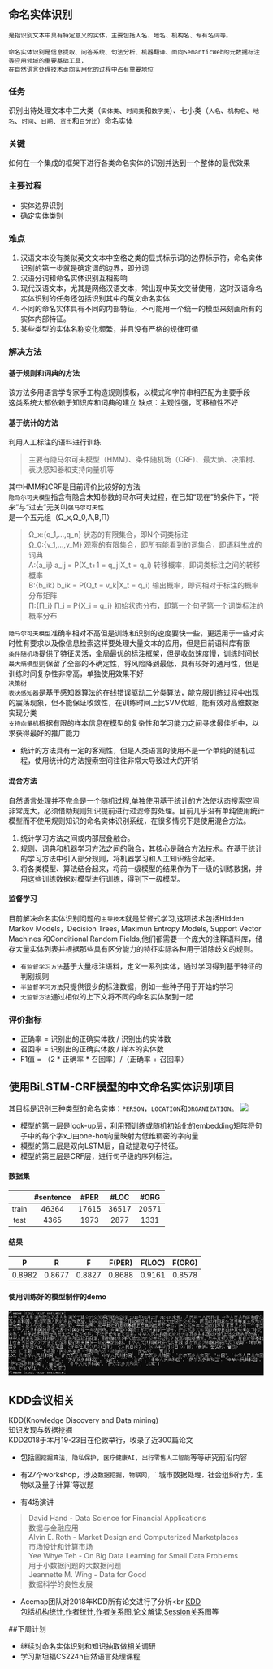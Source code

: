 ## 命名实体识别
                         
    是指识别文本中具有特定意义的实体，主要包括人名、地名、机构名、专有名词等。
    
    命名实体识别是信息提取、问答系统、句法分析、机器翻译、面向SemanticWeb的元数据标注等应用领域的重要基础工具，
    在自然语言处理技术走向实用化的过程中占有重要地位

### 任务
识别出待处理文本中三大类（`实体类`、`时间类`和`数字类`）、七小类（`人名`、`机构名`、`地名`、`时间`、`日期`、`货币`和`百分比`）命名实体
### 关键
如何在一个集成的框架下进行各类命名实体的识别并达到一个整体的最优效果

### 主要过程
* 实体边界识别
* 确定实体类别

### 难点
1. 汉语文本没有类似英文文本中空格之类的显式标示词的边界标示符，命名实体识别的第一步就是确定词的边界，即分词
2. 汉语分词和命名实体识别互相影响
3. 现代汉语文本，尤其是网络汉语文本，常出现中英文交替使用，这时汉语命名实体识别的任务还包括识别其中的英文命名实体
4. 不同的命名实体具有不同的内部特征，不可能用一个统一的模型来刻画所有的实体内部特征。
5. 某些类型的实体名称变化频繁，并且没有严格的规律可循

### 解决方法
#### 基于规则和词典的方法
该方法多用语言学专家手工构造规则模板，以模式和字符串相匹配为主要手段<br>
这类系统大都依赖于知识库和词典的建立
缺点：主观性强，可移植性不好

#### 基于统计的方法
利用人工标注的语料进行训练
>主要有隐马尔可夫模型（HMM）、条件随机场（CRF）、最大熵、决策树、表决感知器和支持向量机等

其中HMM和CRF是目前评价比较好的方法<br>
`隐马尔可夫模型`指含有隐含未知参数的马尔可夫过程，在已知“现在”的条件下，“将来”与“过去”无关叫`强马尔可夫性`<br>
是一个五元组（Ω_x,Ω_0,A,B,Π）<br>
>Ω_x:{q_1,...,q_n}  状态的有限集合，即N个词类标注<br>
>Ω_0:{v_1,...,v_M}  观察的有限集合，即所有能看到的词集合，即语料生成的词典<br>
>A:{a_ij}  a_ij = P(X_t+1 = q_j|X_t = q_i)  转移概率，即词类标注之间的转移概率<br>
>B:{b_ik}  b_ik = P(Q_t = v_k|X_t = q_i)  输出概率，即词相对于标注的概率分布矩阵<br>
>Π:{Π_i}  Π_i = P{X_i = q_i}  初始状态分布，即第一个句子第一个词类标注的概率分布<br>

`隐马尔可夫模型`准确率相对不高但是训练和识别的速度要快一些，更适用于一些对实时性有要求以及像信息检索这样要处理大量文本的应用，但是目前语料库有限<br>
`条件随机场`提供了特征灵活，全局最优的标注框架，但是收敛速度慢，训练时间长<br>
`最大熵模型`则保留了全部的不确定性，将风险降到最低，具有较好的通用性，但是训练时间复杂性非常高，单独使用效果不好<br>
`决策树`<br>
`表决感知器`是基于感知器算法的在线错误驱动二分类算法，能克服训练过程中出现的震荡现象，但不能保证收敛性，在训练时间上比SVM优越，能有效对高维数据实现分类<br>
`支持向量机`根据有限的样本信息在模型的复杂性和学习能力之间寻求最佳折中，以求获得最好的推广能力<br>

* 统计的方法具有一定的客观性，但是人类语言的使用不是一个单纯的随机过程，使用统计的方法搜索空间往往非常大导致过大的开销

#### 混合方法
自然语言处理并不完全是一个随机过程,单独使用基于统计的方法使状态搜索空间非常庞大，必须借助规则知识提前进行过滤修剪处理。目前几乎没有单纯使用统计模型而不使用规则知识的命名实体识别系统，在很多情况下是使用混合方法。<br>
1. 统计学习方法之间或内部层叠融合。
2. 规则、词典和机器学习方法之间的融合，其核心是融合方法技术。在基于统计的学习方法中引入部分规则，将机器学习和人工知识结合起来。
3. 将各类模型、算法结合起来，将前一级模型的结果作为下一级的训练数据，并用这些训练数据对模型进行训练，得到下一级模型。
#### 监督学习
目前解决命名实体识别问题的`主导技术`就是监督式学习,这项技术包括Hidden Markov Models，Decision Trees, Maximun Entropy Models, Support Vector Machines 和Conditional Random Fields,他们都需要一个庞大的注释语料库，储存大量实体列表并根据那些具有区分能力的特征实际各种用于消除歧义的规则。<br>

* `有监督学习方法`基于大量标注语料，定义一系列实体，通过学习得到基于特征的判别规则<br>
* `半监督学习方法`只提供很少的标注数据，例如一些种子用于开始的学习<br>
* `无监督方法`通过相似的上下文将不同的命名实体聚到一起<br>

### 评价指标
* 正确率 = 识别出的正确实体数 / 识别出的实体数
* 召回率 = 识别出的正确实体数 / 样本的实体数
* F1值 = （2 * 正确率 * 召回率）/（正确率 + 召回率）

## 使用BiLSTM-CRF模型的中文命名实体识别项目
其目标是识别三种类型的命名实体：`PERSON`，`LOCATION`和`ORGANIZATION`。
![](https://github.com/Determined22/zh-NER-TF/blob/master/pics/pic1.png)

* 模型的第一层是look-up层，利用预训练或随机初始化的embedding矩阵将句子中的每个字x_i由one-hot向量映射为低维稠密的字向量
* 模型的第二层是双向LSTM层，自动提取句子特征。
* 模型的第三层是CRF层，进行句子级的序列标注。

#### 数据集
|    | #sentence | #PER | #LOC | #ORG |
| :----: | :---: | :---: | :---: | :---: |
| train  | 46364 | 17615 | 36517 | 20571 |
| test   | 4365  | 1973  | 2877  | 1331  |
#### 结果
| P     | R     | F     | F(PER)| F(LOC)| F(ORG)|
| :---: | :---: | :---: | :---: | :---: | :---: |
| 0.8982 | 0.8677 | 0.8827 | 0.8688 | 0.9161 | 0.8578

#### 使用训练好的模型制作的demo
![](https://github.com/qiuxingfa/picture_/blob/master/2018.8.23/5b0bfd3d1ee3b2d9360e91a3ff7cd86.png)

## KDD会议相关
KDD(Knowledge Discovery and Data mining)<br>
知识发现与数据挖掘<br>
KDD2018于本月19-23日在伦敦举行，收录了近300篇论文<br>

* 包括`图挖掘算法`，`隐私保护`，`医疗健康AI`，`出行零售人工智能`等等研究前沿内容

* 有27个workshop，涉及`数据挖掘`，`物联网`，``城市数据处理`，`社会组织行为`，`生物以及量子计算`等议题
* 有4场演讲
>David Hand - Data Science for Financial Applications<br>
>数据与金融应用<br>
>Alvin E. Roth - Market Design and Computerized Marketplaces<br>
>市场设计和计算市场<br>
>Yee Whye Teh - On Big Data Learning for Small Data Problems<br>
>用于小数据问题的大数据问题<br>
>Jeannette M. Wing - Data for Good<br>
>数据科学的良性发展<br>

* Acemap团队对2018年KDD所有论文进行了分析<br
[KDD](https://acemap.info/KDD/MainPage#sessionCommerce%20and%20Profiling)<br>
包括[机构统计](https://acemap.info/KDD/AffiliationStatistics),[作者统计](https://acemap.info/KDD/AuthorStatistics),[作者关系图](https://acemap.info/app/KDD/AuthorMap2018.php),[论文解读](https://acemap.info/KDD/MainPage#sessionCommerce%20and%20Profiling),[Session关系图](https://acemap.info/KDD/RecommendationMap)等

##下周计划
* 继续对命名实体识别和知识抽取做相关调研
* 学习斯坦福CS224n自然语言处理课程
